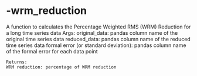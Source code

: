 # -wrm_reduction
A function to calculates the Percentage Weighted RMS (WRM) Reduction for a long time series data
Args:
    original_data: pandas column name of the original time series data
    reduced_data: pandas column name of the reduced time series data
   formal error (or standard deviation): pandas column name of the formal error for each data point
    
    Returns:
    WRM reduction: percentage of WRM reduction
